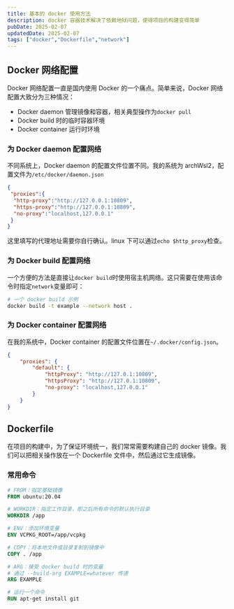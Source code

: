 ```yaml
---
title: 基本的 docker 使用方法
description: docker 容器技术解决了依赖地狱问题，使得项目的构建变得简单
pubDate: 2025-02-07
updatedDate: 2025-02-07
tags: ["docker","Dockerfile","network"]
---
```


## Docker 网络配置

Docker 网络配置一直是国内使用 Docker 的一个痛点。简单来说，Docker 网络配置大致分为三种情况：

* Docker daemon 管理镜像和容器，相关典型操作为`docker pull`
* Docker build 时的临时容器环境
* Docker container 运行时环境

### 为 Docker daemon 配置网络

不同系统上，Docker daemon 的配置文件位置不同。我的系统为 archWsl2，配置文件为`/etc/docker/daemon.json`

```json
{
 "proxies":{
  "http-proxy":"http://127.0.0.1:10809",
  "https-proxy":"http://127.0.0.1:10809",
  "no-proxy":"localhost,127.0.0.1"
 }
}
```

这里填写的代理地址需要你自行确认。linux 下可以通过`echo $http_proxy`检查。

### 为 Docker build 配置网络

一个方便的方法是直接让`docker build`时使用宿主机网络。这只需要在使用该命令时指定`network`变量即可：

```bash
# 一个 docker build 示例
docker build -t example --network host .
```

### 为 Docker container 配置网络

在我的系统中，Docker container 的配置文件位置在`~/.docker/config.json`。

```json
{
    "proxies": {
        "default": {
            "httpProxy": "http://127.0.1:10809",
            "httpsProxy": "http://127.0.1:10809",
            "no-proxy": "localhost,127.0.0.1"
        }
    }
}
```

## Dockerfile

在项目的构建中，为了保证环境统一，我们常常需要构建自己的 docker 镜像。我们可以把相关操作放在一个 Dockerfile 文件中，然后通过它生成镜像。

### 常用命令

```Dockerfile
# FROM：指定基础镜像
FROM ubuntu:20.04

# WORKDIR：指定工作目录，即之后所有命令的默认执行目录
WORKDIR /app

# ENV：添加环境变量
ENV VCPKG_ROOT=/app/vcpkg

# COPY：将本地文件或目录复制到镜像中
COPY . /app

# ARG：接受 docker build 时的变量
# 通过 --build-arg EXAMPLE=whatever 传递
ARG EXAMPLE

# 运行一个命令
RUN apt-get install git
```
